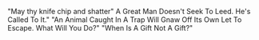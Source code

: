"May thy knife chip and shatter"
A Great Man Doesn't Seek To Leed. He's Called To It."
"An Animal Caught In A Trap Will Gnaw Off Its Own Let To Escape. What Will You Do?"
"When Is A Gift Not A Gift?"